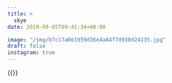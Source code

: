 ```yaml
---
title: >
  skye
date: 2019-09-05T09:41:34+00:00

image: "/img/b7c17a0e1959d36e4a84f7d938d24135.jpg"
draft: false
instagram: true
---
```


{{<photo src="/img/b7c17a0e1959d36e4a84f7d938d24135.jpg">}}
